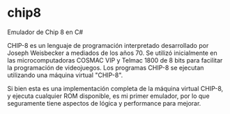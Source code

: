 # chip8
Emulador de Chip 8 en C#

CHIP-8 es un lenguaje de programación interpretado desarrollado por Joseph Weisbecker a mediados de los años 70. Se utilizó inicialmente en las microcomputadoras COSMAC VIP y Telmac 1800 de 8 bits para facilitar la programación de videojuegos. Los programas CHIP-8 se ejecutan utilizando una máquina virtual "CHIP-8".

Si bien esta es una implementación completa de la máquina virtual CHIP-8, y ejecuta cualquier ROM disponible, es mi primer emulador, por lo que seguramente tiene aspectos de lógica y performance para mejorar.

